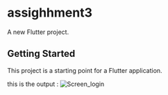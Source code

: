 # assighhment3

A new Flutter project.

## Getting Started

This project is a starting point for a Flutter application.

this is the output :
![Screen_login](https://github.com/abdelrahman-mahmoud-salah/task3/assets/120527845/5f274dca-380b-4ab7-80e1-d98800e95399)
